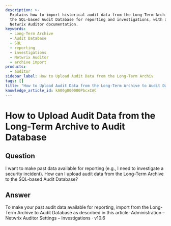 ```yaml
---
description: >-
  Explains how to import historical audit data from the Long-Term Archive into
  the SQL-based Audit Database for reporting and investigations, with a link to
  Netwrix Auditor documentation.
keywords:
  - Long-Term Archive
  - Audit Database
  - SQL
  - reporting
  - investigations
  - Netwrix Auditor
  - archive import
products:
  - auditor
sidebar_label: How to Upload Audit Data from the Long-Term Archiv
tags: []
title: "How to Upload Audit Data from the Long-Term Archive to Audit Database"
knowledge_article_id: kA00g000000PbcxCAC
---
```


# How to Upload Audit Data from the Long-Term Archive to Audit Database

## Question

I want to make past data available for reporting (e.g., I need to investigate a security incident). How can I upload audit data from the Long-Term Archive to the SQL-based Audit Database?

## Answer

To make your past audit data available for reporting, import from the Long-Term Archive to Audit Database as described in this article: Administration – Netwrix Auditor Settings – Investigations · v10.6
